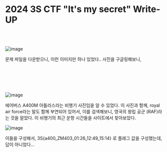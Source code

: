 <!DOCTYPE html>
<html>
<head>
    <link rel="stylesheet" type="text/css" href="style.css">
</head>
<body>
    <h1>2024 3S CTF "It's my secret"  Write-UP</h1>
</body>
<br>
<br>
</html>


![image](https://github.com/user-attachments/assets/233a1db1-8d67-458e-b1bd-c7c250d968f2)

문제 파일을 다운받으니, 이런 이미지만 하나 있었다..
사진을 구글링해보니, 

<br>

 </br>
 <br>

 </br>

![image](https://github.com/user-attachments/assets/bf94d5c6-58a1-471d-ac7f-7cd0496dc597)

에어버스 A400M 아틀라스라는 비행기 사진임을 알 수 있었다. 이 사진과 함께, royal air force라는 말도 함께 부연되어 있어서, 이를 검색해보니, 영국의 왕립 공군 (RAF)라는 것을 알았다.
이 비행기의 최근 운항 시간들을 사이트에서 찾아보았다.

![image](https://github.com/user-attachments/assets/d24f57ef-b5a0-4e33-a15a-70b966127c41)

이들을 구성해서, 3S{a400_ZM403_01:26_12:49_15:14} 로 플래그 값을 구성했는데, 답이 아니었다...
